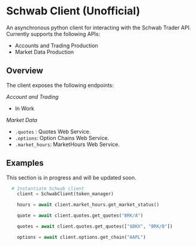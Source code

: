 # Schwab Client (Unofficial)

An asynchronous python client for interacting with the Schwab Trader API. Currently supports the following APIs:

- Accounts and Trading Production
- Market Data Production

## Overview

The client exposes the following endpoints:

*Account and Trading*
- In Work

*Market Data*
- `.quotes` : Quotes Web Service.
- `.options`: Option Chains Web Service.
- `.market_hours`: MarketHours Web Service.


## Examples

This section is in progress and will be updated soon.

```python
  # Instantiate Schwab client
    client = SchwabClient(token_manager)

    hours = await client.market_hours.get_market_status()

    quote = await client.quotes.get_quotes("BRK/A")

    quotes = await client.quotes.get_quotes(["$BKX", "BRK/B"])

    options = await client.options.get_chain("AAPL")
```